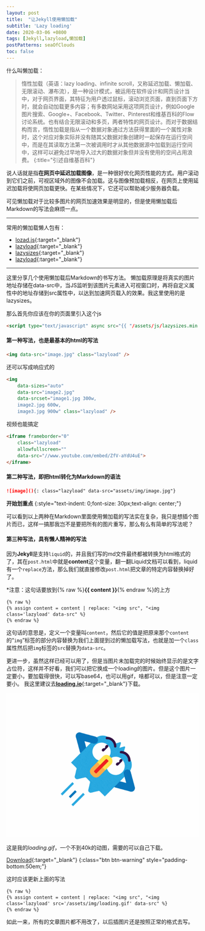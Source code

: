 ```yaml
---
layout: post
title:  "让Jekyll使用懒加载"
subtitle: 'Lazy loading'
date: 2020-03-06 +0800
tags: [Jekyll,lazyload,懒加载]
postPatterns: seaOfClouds
toc: false
---
```


什么叫懒加载：
>惰性加载（英语：lazy loading、infinite scroll，又称延迟加载、懒加载、无限滚动、瀑布流），是一种设计模式，被运用在软件设计和网页设计当中，对于网页界面，其特征为用户透过鼠标，滚动浏览页面，直到页面下方时，就会自动加载更多内容；有多数网站采用这项网页设计，例如Google图片搜索、Google+、Facebook、Twitter、Pinterest和维基百科的Flow讨论系统。也有结合无限滚动和多页，两者特性的网页设计。而对于数据结构而言，惰性加载是指从一个数据对象通过方法获得里面的一个属性对象时，这个对应对象实际并没有随其父数据对象创建时一起保存在运行空间中，而是在其读取方法第一次被调用时才从其他数据源中加载到运行空间中，这样可以避免过早地导入过大的数据对象但并没有使用的空间占用浪费。
{:title="引述自维基百科"}

<!--excerpt-->

说人话就是指**在网页中延迟加载图像**，是一种很好优化网页性能的方式。用户滚动到它们之前，可视区域外的图像不会加载。这与图像预加载相反，在网页上使用延迟加载将使网页加载更快。在某些情况下，它还可以帮助减少服务器负载。

可见懒加载对于比较多图片的网页加速效果是明显的，但是使用懒加载后Markdown的写法会麻烦一点。

---
常用的懒加载懒人包有：
* [lozad.js](https://github.com/ApoorvSaxena/lozad.js){:target="_blank"}
* [lazyload](https://github.com/verlok/lazyload){:target="_blank"}
* [lazysizes](https://github.com/aFarkas/lazysizes){:target="_blank"}
* [lazyload](https://github.com/tuupola/lazyload){:target="_blank"}

---
这里分享几个使用懒加载后Markdown的书写方法。 懒加载原理是将真实的图片地址存储在data-src中，当JS监听到该图片元素进入可视窗口时，再将自定义属性中的地址存储到src属性中，以达到加速网页载入的效果。我这里使用的是lazysizes。

那么首先你应该在你的页面里引入这个js
``` html
<script type="text/javascript" async src="{{ "/assets/js/lazysizes.min.js" | relative_url }}"></script>
```

#### 第一种写法，也是最基本的html的写法
``` html
<img data-src="image.jpg" class="lazyload" />
```
还可以写成响应式的
``` html
<img
    data-sizes="auto"
    data-src="image2.jpg"
    data-srcset="image1.jpg 300w,
    image2.jpg 600w,
    image3.jpg 900w" class="lazyload" />
```
视频也能搞定
``` html
<iframe frameborder="0"
	class="lazyload"
    allowfullscreen=""
    data-src="//www.youtube.com/embed/ZfV-aYdU4uE">
</iframe>
```

#### 第二种写法，即把html转化为Markdown的语法
``` md
![image](){: class="lazyload" data-src="assets/img/image.jpg"}
```
**开始划重点**
{:style="text-indent: 0;font-size: 30px;text-align: center;"}

可以看到以上两种在Markdown里面使用懒加载的写法实在复杂，我只是想插个图片而已，这样一搞那我岂不是要把所有的图片重写，那么有么有简单的写法呢？

#### 第三种写法，具有懒人精神的写法
因为**Jekyll**是支持`liquid`的，并且我们写的md文件最终都被转换为html格式的了，其在`post.html`中就是**content**这个变量，翻一翻Liquid文档可以看到，liquid有一个`replace`方法，那么我们就直接修改`post.html`把文章的特定内容替换掉好了。

*注意：这句话要放到{% raw %}**{{ content }}**{% endraw %}的上方
``` liquid
{% raw %}
{% assign content = content | replace: "<img src", "<img class='lazyload' data-src" %}
{% endraw %}
```
这句话的意思是，定义一个变量叫`content`，然后它的值是把原来那个`content`的“`img`”标签的部分内容替换为我们上面提到过的懒加载写法，也就是加一个`class`属性然后把`img`标签的`src`替换为`data-src`。

更进一步，虽然这样已经可以用了，但是当图片未加载完的时候始终显示的是文字占位符，这样并不好看，我们可以把它换成一个loading的图片。但是这个图片一定要小，要加载得很快，可以写base64，也可以用gif，啥都可以，但是注意一定要小。
我这里建议去[**loading.io**](https://loading.io){:target="_blank"}下载。

![loading.gif](/assets/img/loading.gif)

这是我的*loading.gif*，一个不到40k的动图，需要的可以自己下载。

[Download](/assets/img/loading.gif){:target="_blank"}
{:class="btn btn-warning" style="padding-bottom:50em;"}


这时应该更新上面的写法
``` liquid
{% raw %}
{% assign content = content | replace: "<img src", "<img class='lazyload' src='/assets/img/loading.gif' data-src" %}
{% endraw %}
```
如此一来，所有的文章图片都不用改了，以后插图片还是按照正常的格式去写。
